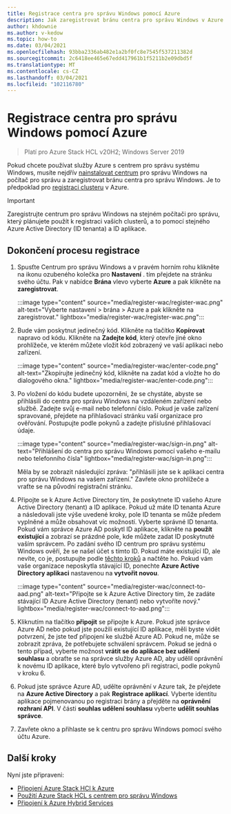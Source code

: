 ```yaml
---
title: Registrace centra pro správu Windows pomocí Azure
description: Jak zaregistrovat bránu centra pro správu Windows v Azure
author: khdownie
ms.author: v-kedow
ms.topic: how-to
ms.date: 03/04/2021
ms.openlocfilehash: 93bba2336ab482e1a2bf0fc8e7545f537211382d
ms.sourcegitcommit: 2c6418ee465e67edd417961b1f5211b2e09dbd5f
ms.translationtype: MT
ms.contentlocale: cs-CZ
ms.lasthandoff: 03/04/2021
ms.locfileid: "102116780"
---
```

# <a name="register-windows-admin-center-with-azure"></a>Registrace centra pro správu Windows pomocí Azure

> Platí pro Azure Stack HCL v20H2; Windows Server 2019

Pokud chcete používat služby Azure s centrem pro správu systému Windows, musíte nejdřív [nainstalovat centrum](/windows-server/manage/windows-admin-center/deploy/install) pro správu Windows na počítač pro správu a zaregistrovat bránu centra pro správu Windows. Je to předpoklad pro [registraci clusteru](../deploy/register-with-azure.md) v Azure.

   > [!IMPORTANT]
   > Zaregistrujte centrum pro správu Windows na stejném počítači pro správu, který plánujete použít k registraci vašich clusterů, a to pomocí stejného Azure Active Directory (ID tenanta) a ID aplikace.

## <a name="complete-the-registration-process"></a>Dokončení procesu registrace

1. Spusťte Centrum pro správu Windows a v pravém horním rohu klikněte na ikonu ozubeného kolečka pro **Nastavení** . tím přejdete na stránku svého účtu. Pak v nabídce **Brána** vlevo vyberte **Azure** a pak klikněte na **zaregistrovat**.

   :::image type="content" source="media/register-wac/register-wac.png" alt-text="Vyberte nastavení > brána > Azure a pak klikněte na zaregistrovat." lightbox="media/register-wac/register-wac.png":::

2. Bude vám poskytnut jedinečný kód. Klikněte na tlačítko **Kopírovat** napravo od kódu. Klikněte na **Zadejte kód**, který otevře jiné okno prohlížeče, ve kterém můžete vložit kód zobrazený ve vaší aplikaci nebo zařízení.

   :::image type="content" source="media/register-wac/enter-code.png" alt-text="Zkopírujte jedinečný kód, klikněte na zadat kód a vložte ho do dialogového okna." lightbox="media/register-wac/enter-code.png":::

3. Po vložení do kódu budete upozorněni, že se chystáte, abyste se přihlásili do centra pro správu Windows na vzdáleném zařízení nebo službě. Zadejte svůj e-mail nebo telefonní číslo. Pokud je vaše zařízení spravované, přejdete na přihlašovací stránku vaší organizace pro ověřování. Postupujte podle pokynů a zadejte příslušné přihlašovací údaje.

   :::image type="content" source="media/register-wac/sign-in.png" alt-text="Přihlášení do centra pro správu Windows pomocí vašeho e-mailu nebo telefonního čísla" lightbox="media/register-wac/sign-in.png":::

   Měla by se zobrazit následující zpráva: "přihlásili jste se k aplikaci centra pro správu Windows na vašem zařízení." Zavřete okno prohlížeče a vraťte se na původní registrační stránku.

4. Připojte se k Azure Active Directory tím, že poskytnete ID vašeho Azure Active Directory (tenant) a ID aplikace. Pokud už máte ID tenanta Azure a následovali jste výše uvedené kroky, pole ID tenanta se může předem vyplněné a může obsahovat víc možností. Vyberte správné ID tenanta. Pokud vám správce Azure AD poskytl ID aplikace, klikněte na **použít existující** a zobrazí se prázdné pole, kde můžete zadat ID poskytnuté vaším správcem. Po zadání svého ID centrum pro správu systému Windows ověří, že se našel účet s tímto ID. Pokud máte existující ID, ale nevíte, co je, postupujte podle [těchto kroků](/azure/active-directory/develop/howto-create-service-principal-portal#get-values-for-signing-in) a načtěte ho. Pokud vám vaše organizace neposkytla stávající ID, ponechte **Azure Active Directory aplikaci** nastavenou na **vytvořit novou**.

   :::image type="content" source="media/register-wac/connect-to-aad.png" alt-text="Připojte se k Azure Active Directory tím, že zadáte stávající ID Azure Active Directory (tenant) nebo vytvoříte nový." lightbox="media/register-wac/connect-to-aad.png":::

5. Kliknutím na tlačítko **připojit** se připojte k Azure. Pokud jste správce Azure AD nebo pokud jste použili existující ID aplikace, měli byste vidět potvrzení, že jste teď připojení ke službě Azure AD. Pokud ne, může se zobrazit zpráva, že potřebujete schválení správcem. Pokud se jedná o tento případ, vyberte možnost **vrátit se do aplikace bez udělení souhlasu** a obraťte se na správce služby Azure AD, aby udělil oprávnění k novému ID aplikace, které bylo vytvořeno při registraci, podle pokynů v kroku 6.

6. Pokud jste správce Azure AD, udělte oprávnění v Azure tak, že přejdete na **Azure Active Directory** a pak **Registrace aplikací**. Vyberte identitu aplikace pojmenovanou po registraci brány a přejděte na **oprávnění rozhraní API**. V části **souhlas udělení souhlasu** vyberte **udělit souhlas správce**.

7. Zavřete okno a přihlaste se k centru pro správu Windows pomocí svého účtu Azure.

## <a name="next-steps"></a>Další kroky

Nyní jste připraveni:

- [Připojení Azure Stack HCl k Azure](../deploy/register-with-azure.md)
- [Použití Azure Stack HCL s centrem pro správu Windows](../get-started.md)
- [Připojení k Azure Hybrid Services](/windows-server/manage/windows-admin-center/azure/)